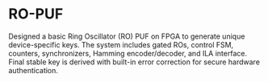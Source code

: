 # RO-PUF
Designed a basic Ring Oscillator (RO) PUF on FPGA to generate unique device-specific keys. The system includes gated ROs, control FSM, counters, synchronizers, Hamming encoder/decoder, and ILA interface. Final stable key is derived with built-in error correction for secure hardware authentication.
